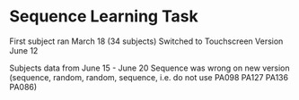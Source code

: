 # Sequence Learning Task 

First subject ran March 18 (34 subjects) 
Switched to Touchscreen Version June 12 

Subjects data from June 15 - June 20 Sequence was wrong on new version (sequence, random, random, sequence, i.e. do not use PA098 PA127 PA136 PA086) 

